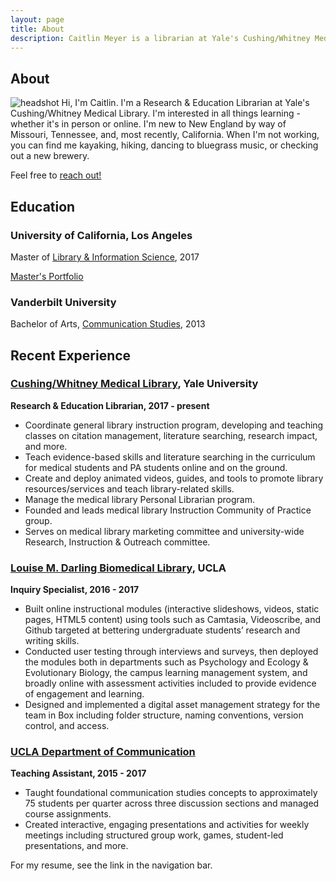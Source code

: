 ```yaml
---
layout: page
title: About
description: Caitlin Meyer is a librarian at Yale's Cushing/Whitney Medical Library.
---
```

## About
![headshot](http://caitlinmeyer.github.io/library-blog/img/headshot.png) Hi, I'm Caitlin. I'm a Research & Education Librarian at Yale's Cushing/Whitney Medical Library. I'm interested in all things learning - whether it's in person or online. I'm new to New England by way of Missouri, Tennessee, and, most recently, California. When I'm not working, you can find me kayaking, hiking, dancing to bluegrass music, or checking out a new brewery.

Feel free to [reach out!](mailto:caitlin.e.meyer@gmail.com)

## Education

### University of California, Los Angeles
Master of [Library & Information Science](https://is.gseis.ucla.edu/), 2017

[Master's Portfolio](https://caitlinmeyer.github.io/library-blog/docs/masters-portfolio.pdf)

### Vanderbilt University
Bachelor of Arts, [Communication Studies](https://as.vanderbilt.edu/communication/), 2013

## Recent Experience

### [Cushing/Whitney Medical Library](https://library.medicine.yale.edu/), Yale University 
**Research & Education Librarian, 2017 - present**
- Coordinate general library instruction program, developing and teaching classes on citation management, literature searching, research impact, and more.
- Teach evidence-based skills and literature searching in the curriculum for medical students and PA students online and on the ground.
- Create and deploy animated videos, guides, and tools to promote library resources/services and teach library-related skills.
- Manage the medical library Personal Librarian program.
- Founded and leads medical library Instruction Community of Practice group.
- Serves on medical library marketing committee and university-wide Research, Instruction & Outreach committee.

### [Louise M. Darling Biomedical Library](http://www.library.ucla.edu/biomed), UCLA
**Inquiry Specialist, 2016 - 2017**
- Built online instructional modules (interactive slideshows, videos, static pages, HTML5
content) using tools such as Camtasia, Videoscribe, and Github targeted at bettering
undergraduate students’ research and writing skills.
- Conducted user testing through interviews and surveys, then deployed the modules both in
departments such as Psychology and Ecology & Evolutionary Biology, the campus learning
management system, and broadly online with assessment activities included to provide
evidence of engagement and learning.
- Designed and implemented a digital asset management strategy for the team in Box
including folder structure, naming conventions, version control, and access.


### [UCLA Department of Communication](http://comm.ucla.edu/)
**Teaching Assistant, 2015 - 2017**
- Taught foundational communication studies concepts to approximately 75 students
per quarter across three discussion sections and managed course assignments.
- Created interactive, engaging presentations and activities for weekly meetings including
structured group work, games, student-led presentations, and more.

For my resume, see the link in the navigation bar.





